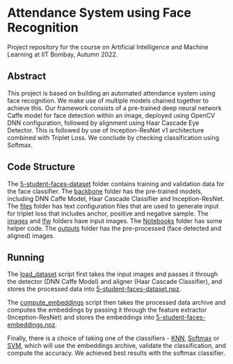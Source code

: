 # Attendance System using Face Recognition
Project repository for the course on Artificial Intelligence and Machine Learning at IIT Bombay, Autumn 2022.

## Abstract
This project is based on building an automated attendance system using face recognition. We make use of multiple models chained together to achieve this. Our framework consists of a pre-trained deep neural network Caffe model for face detection within an image, deployed using OpenCV DNN configuration, followed by alignment using Haar Cascade Eye Detector. This is followed by use of Inception-ResNet v1 architecture combined with Triplet Loss. We conclude by checking classification using Softmax.

## Code Structure
The [5-student-faces-dataset](5-student-faces-dataset/) folder contains training and validation data for the face classifier.
The [backbone](backbone/) folder has the pre-trained models, including DNN Caffe Model, Haar Cascade Classifier and Inception-ResNet.
The [files](files/) folder has text configuration files that are used to generate input for triplet loss that includes anchor, positive and negative sample.
The [images](images/) and [lfw](lfw/) folders have input images.
The [Notebooks](Notebooks/) folder has some helper code.
The [outputs](outputs/) folder has the pre-processed (face detected and aligned) images.

## Running
The [load_dataset](load_dataset.py) script first takes the input images and passes it through the detector (DNN Caffe Model) and aligner (Haar Cascade Classifier), and stores the processed data into [5-student-faces-dataset.npz](5-student-faces-dataset.npz).

The [compute_embeddings](compute_embeddings.py) script then takes the processed data archive and computes the embeddings by passing it through the feature extractor (Inception-ResNet) and stores the embeddings into [5-student-faces-embeddings.npz](5-student-faces-embeddings.npz).

Finally, there is a choice of taking one of the classifiers - [KNN](knn_classifier.py), [Softmax](softmax_classifier.py) or [SVM](svm_classifier.py), which will use the embeddings archive, validate the classification, and compute the accuracy. We achieved best results with the softmax classifier.